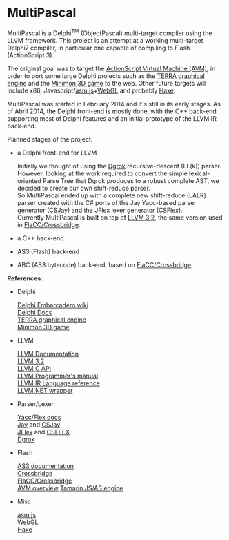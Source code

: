 MultiPascal
===========

MultiPascal is a Delphi<sup>TM</sup> (ObjectPascal) multi-target compiler using the LLVM framework.  This project is an attempt at a working multi-target Delphi7 compiler, in particular one capable of compiling to Flash (ActionScript 3).  

The original goal was to target the [ActionScript Virtual Machine (AVM)][16], in order to port some large Delphi projects such as the [TERRA graphical engine][3] and the [Minimon 3D game][4] to the web.  Other future targets will include x86,  Javascript/[asm.js][17]+[WebGL][23] and probably [Haxe][18].

MultiPascal was started in February 2014 and it's still in its early stages. As of Abril 2014, the Delphi front-end is mostly done, with the C++ back-end supporting most of Delphi features and an initial prototype of the LLVM IR back-end.

Planned stages of the project:

* a Delphi front-end for LLVM

	Initially we thought of using the [Dgrok][19] recursive-descent (LL(k)) parser. However, looking at the work required to convert the simple lexical-oriented Parse Tree that Dgrok produces to a robust complete AST, we decided to create our own shift-reduce parser.     
	So MultiPascal ended up with a complete new shift-reduce (LALR) parser created with the C# ports of the Jay Yacc-based parser generator ([CSJay][10]) and the JFlex lexer generator ([CSFlex][12]).     
	Currently MultiPascal is built on top of [LLVM 3.2][6], the same version used in [FlaCC/Crossbridge][15].     


* a C++ back-end
	
* AS3 (Flash) back-end
	
* ABC (AS3 bytecode) back-end, based on [FlaCC/Crossbridge][15]  


      


**References:**


* Delphi   

	[Delphi Embarcadero wiki][1]    
	[Delphi Docs][2]    
	[TERRA graphical engine][3]      
	[Minimon 3D game][4]     

[1]:http://docwiki.embarcadero.com/RADStudio/XE6/en/Delphi_Reference    
[2]:http://www.delphibasics.co.uk/        
[3]:http://www.pascalgameengine.com    
[4]:http://minimon3d.com    

* LLVM

	[LLVM Documentation][5]   
	[LLVM 3.2][6]    
	[LLVM C API][20]    
	[LLVM Programmer's manual][21]    
	[LLVM IR Language reference][22]    
	[LLVM.NET wrapper][7]     

[5]:http://llvm.org/docs    
[6]:http://llvm.org/releases/3.2/docs/ReleaseNotes.html   
[7]:https://github.com/miguelzf/LLVM.NET    
[20]:http://llvm.org/docs/doxygen/html/group__LLVMC.html
[21]:http://llvm.org/docs/ProgrammersManual.html
[22]:http://llvm.org/docs/LangRef.html


* Parser/Lexer
	
	[Yacc/Flex docs][8]   
	[Jay][9]   and [CSJay][10]      
	[JFlex][11] and [CSFLEX][12]    
	[Dgrok][19]    

[8]:http://dinosaur.compilertools.net   
[9]:http://www.cs.rit.edu/~ats/projects/lp/doc/jay/package-summary.html    
[10]:https://code.google.com/p/jay    
[11]:http://jflex.de    
[12]:http://sourceforge.net/projects/csflex/      
[19]:http://dgrok.excastle.com/    

* Flash

	[AS3 documentation][13]   
	[Crossbridge][14]    
	[FlaCC/Crossbridge][15]      
	[AVM overview][16]
	[Tamarin JS/AS engine][24]

[13]:http://www.adobe.com/devnet/actionscript/documentation.html   
[14]:http://adobe-flash.github.io/crossbridge   
[15]:https://github.com/adobe-flash/crossbridge   
[16]:http://www.adobe.com/content/dam/Adobe/en/devnet/actionscript/articles/avm2overview.pdf
[24]:https://developer.mozilla.org/en-US/docs/Archive/Mozilla/Tamarin

* Misc
 
	[asm.js][17]    
	[WebGL][23]    
	[Haxe][18]    

[18]:http://haxe.org/
[17]:http://asmjs.org/
[23]:http://www.khronos.org/webgl/wiki/Main_Page
